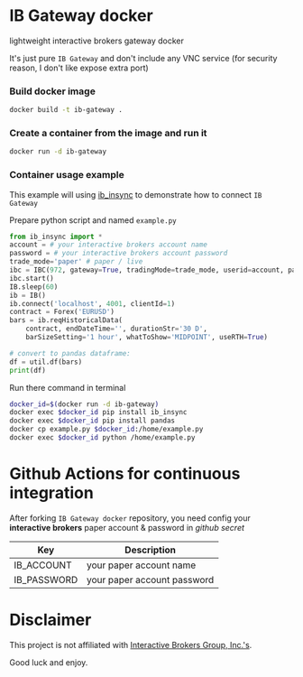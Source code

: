 # IB Gateway docker

lightweight interactive brokers gateway docker

It's just pure `IB Gateway` and don't include any VNC service (for security reason, I don't like expose extra port)

### Build docker image
```bash
docker build -t ib-gateway .
```

### Create a container from the image and run it
```bash
docker run -d ib-gateway
```

### Container usage example

This example will using [ib_insync](https://github.com/erdewit/ib_insync) to demonstrate how to connect `IB Gateway`

Prepare python script and named `example.py`

```python
from ib_insync import *
account = # your interactive brokers account name
password = # your interactive brokers account password
trade_mode='paper' # paper / live
ibc = IBC(972, gateway=True, tradingMode=trade_mode, userid=account, password=password)
ibc.start()
IB.sleep(60)
ib = IB()
ib.connect('localhost', 4001, clientId=1)
contract = Forex('EURUSD')
bars = ib.reqHistoricalData(
    contract, endDateTime='', durationStr='30 D',
    barSizeSetting='1 hour', whatToShow='MIDPOINT', useRTH=True)

# convert to pandas dataframe:
df = util.df(bars)
print(df)
```

Run there command in terminal

```bash
docker_id=$(docker run -d ib-gateway)
docker exec $docker_id pip install ib_insync
docker exec $docker_id pip install pandas
docker cp example.py $docker_id:/home/example.py
docker exec $docker_id python /home/example.py
```

# Github Actions for continuous integration

After forking `IB Gateway docker` repository, you need config your **interactive brokers** paper account & password in *github secret*

| Key | Description |
| - | - |
| IB_ACCOUNT | your paper account name |
| IB_PASSWORD | your paper account password |

# Disclaimer

This project is not affiliated with [Interactive Brokers Group, Inc.'s](https://www.interactivebrokers.com).

Good luck and enjoy.

